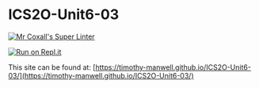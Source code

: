 # ICS2O-Unit6-03

[![Mr Coxall's Super Linter](https://github.com/timothy-manwell/ICS2O-Unit6-03/workflows/Mr%20Coxall's%20Super%20Linter/badge.svg)](https://github.com/timothy-manwell/ICS2O-Unit6-03/actions)

[![Run on Repl.it](https://repl.it/badge/github/timothy-manwell/ICS2O-Unit6-03)](https://repl.it/github/timothy-manwell/ICS2O-Unit6-03)

This site can be found at: [https://timothy-manwell.github.io/ICS2O-Unit6-03/](https://timothy-manwell.github.io/ICS2O-Unit6-03/)
